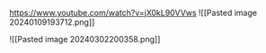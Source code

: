 https://www.youtube.com/watch?v=jX0kL90VVws
![[Pasted image 20240109193712.png]]

![[Pasted image 20240302200358.png]]